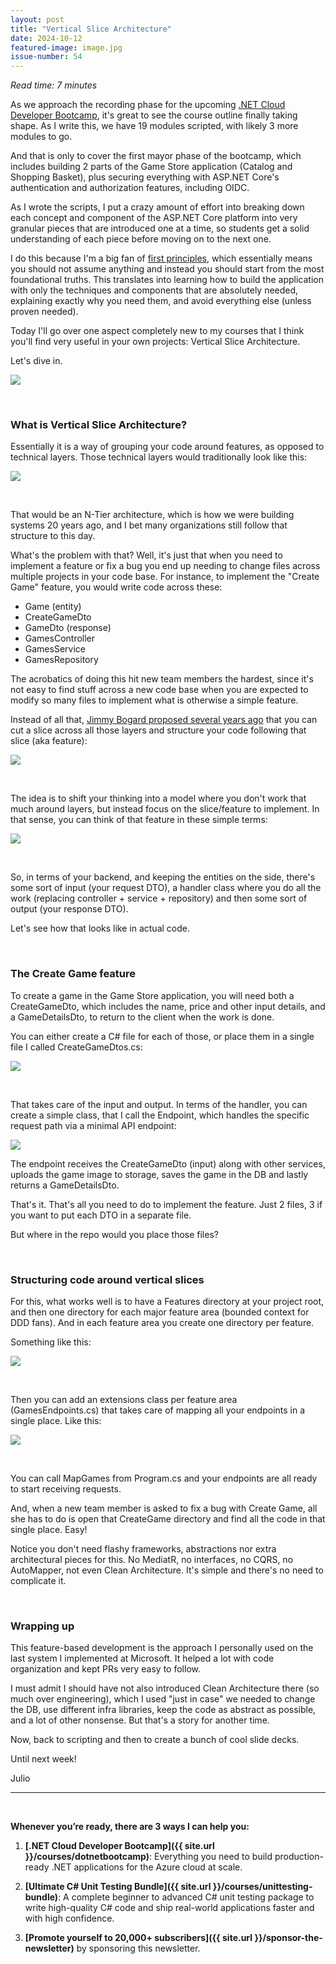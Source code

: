 ```yaml
---
layout: post
title: "Vertical Slice Architecture"
date: 2024-10-12
featured-image: image.jpg
issue-number: 54
---
```


*Read time: 7 minutes*
​

As we approach the recording phase for the upcoming [.NET Cloud Developer Bootcamp](https://juliocasal.com/courses/dotnetbootcamp), it's great to see the course outline finally taking shape. As I write this, we have 19 modules scripted, with likely 3 more modules to go.

And that is only to cover the first mayor phase of the bootcamp, which includes building 2 parts of the Game Store application (Catalog and Shopping Basket), plus securing everything with ASP.NET Core's authentication and authorization features, including OIDC.

As I wrote the scripts, I put a crazy amount of effort into breaking down each concept and component of the ASP.NET Core platform into very granular pieces that are introduced one at a time, so students get a solid understanding of each piece before moving on to the next one.

I do this because I'm a big fan of [first principles](https://jamesclear.com/first-principles), which essentially means you should not assume anything and instead you should start from the most foundational truths. This translates into learning how to build the application with only the techniques and components that are absolutely needed, explaining exactly why you need them, and avoid everything else (unless proven needed).

Today I'll go over one aspect completely new to my courses that I think you'll find very useful in your own projects: Vertical Slice Architecture.

Let's dive in.


![](/assets/images/2024-10-12/4ghDFAZYvbFtvU3CTR72ZN-w8HLXixyUosSvD8Gco8vtd.jpeg)


​

### **What is Vertical Slice Architecture?**
Essentially it is a way of grouping your code around features, as opposed to technical layers. Those technical layers would traditionally look like this:


![](/assets/images/2024-10-12/4ghDFAZYvbFtvU3CTR72ZN-61cCbGEH9eUGd7W5gt2qJ7.jpeg)

​

That would be an N-Tier architecture, which is how we were building systems 20 years ago, and I bet many organizations still follow that structure to this day. 

What's the problem with that? Well, it's just that when you need to implement a feature or fix a bug you end up needing to change files across multiple projects in your code base. For instance, to implement the "Create Game" feature, you would write code across these:

*   <span>Game (entity)</span>
*   <span>CreateGameDto</span>
*   <span>GameDto (response)</span>
*   <span>GamesController</span>
*   <span>GamesService</span>
*   <span>GamesRepository</span>

The acrobatics of doing this hit new team members the hardest, since it's not easy to find stuff across a new code base when you are expected to modify so many files to implement what is otherwise a simple feature.

Instead of all that, [Jimmy Bogard proposed several years ago](https://www.jimmybogard.com/vertical-slice-architecture/) that you can cut a slice across all those layers and structure your code following that slice (aka feature):


![](/assets/images/2024-10-12/4ghDFAZYvbFtvU3CTR72ZN-2qt5vZG7PaUDuGpbDHBg57.jpeg)

​

The idea is to shift your thinking into a model where you don't work that much around layers, but instead focus on the slice/feature to implement. In that sense, you can think of that feature in these simple terms:


![](/assets/images/2024-10-12/4ghDFAZYvbFtvU3CTR72ZN-4VPDV1mm5kNKj9T5HNn3NJ.jpeg)

​

So, in terms of your backend, and keeping the entities on the side, there's some sort of input (your request DTO), a handler class where you do all the work (replacing controller + service + repository) and then some sort of output (your response DTO).

Let's see how that looks like in actual code.

​

### **The Create Game feature**
To create a game in the Game Store application, you will need both a CreateGameDto, which includes the name, price and other input details, and a GameDetailsDto, to return to the client when the work is done.

You can either create a C# file for each of those, or place them in a single file I called CreateGameDtos.cs:


![](/assets/images/2024-10-12/4ghDFAZYvbFtvU3CTR72ZN-tRnboHtoWv6ZaYacffa32K.jpeg)

​

That takes care of the input and output. In terms of the handler, you can create a simple class, that I call the Endpoint, which handles the specific request path via a minimal API endpoint:


![](/assets/images/2024-10-12/4ghDFAZYvbFtvU3CTR72ZN-nfyo18WR7GcL72t5oktMBi.jpeg)

The endpoint receives the CreateGameDto (input) along with other services, uploads the game image to storage, saves the game in the DB and lastly returns a GameDetailsDto.

That's it. That's all you need to do to implement the feature. Just 2 files, 3 if you want to put each DTO in a separate file.

But where in the repo would you place those files?

​

### **Structuring code around vertical slices**
For this, what works well is to have a Features directory at your project root, and then one directory for each major feature area (bounded context for DDD fans). And in each feature area you create one directory per feature.

Something like this:


![](/assets/images/2024-10-12/4ghDFAZYvbFtvU3CTR72ZN-n69VzahgKK3Gzp6q2MiUnn.jpeg)

​

Then you can add an extensions class per feature area (GamesEndpoints.cs) that takes care of mapping all your endpoints in a single place. Like this:


![](/assets/images/2024-10-12/4ghDFAZYvbFtvU3CTR72ZN-VSZiuytBewi44WaYaXnG8.jpeg)

​

You can call MapGames from Program.cs and your endpoints are all ready to start receiving requests. 

And, when a new team member is asked to fix a bug with Create Game, all she has to do is open that CreateGame directory and find all the code in that single place. Easy!

Notice you don't need flashy frameworks, abstractions nor extra architectural pieces for this. No MediatR, no interfaces, no CQRS, no AutoMapper, not even Clean Architecture. It's simple and there's no need to complicate it.

​

### **Wrapping up**
This feature-based development is the approach I personally used on the last system I implemented at Microsoft. It helped a lot with code organization and kept PRs very easy to follow. 

I must admit I should have not also introduced Clean Architecture there (so much over engineering), which I used "just in case" we needed to change the DB, use different infra libraries, keep the code as abstract as possible, and a lot of other nonsense. But that's a story for another time.

Now, back to scripting and then to create a bunch of cool slide decks. 

Until next week!

Julio

---


<br/>


**Whenever you’re ready, there are 3 ways I can help you:**

1. **[.NET Cloud Developer Bootcamp]({{ site.url }}/courses/dotnetbootcamp)**: Everything you need to build production-ready .NET applications for the Azure cloud at scale.

2. **[Ultimate C# Unit Testing Bundle]({{ site.url }}/courses/unittesting-bundle)**: A complete beginner to advanced C# unit testing package to write high-quality C# code and ship real-world applications faster and with high confidence.

3. **[Promote yourself to 20,000+ subscribers]({{ site.url }}/sponsor-the-newsletter)** by sponsoring this newsletter.